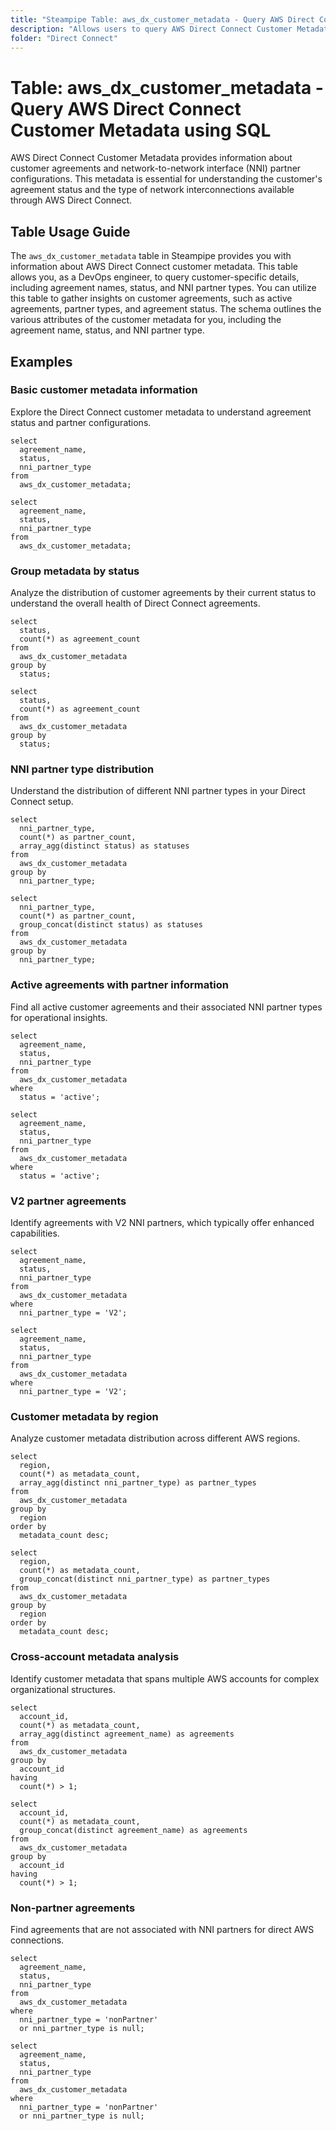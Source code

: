 ```yaml
---
title: "Steampipe Table: aws_dx_customer_metadata - Query AWS Direct Connect Customer Metadata using SQL"
description: "Allows users to query AWS Direct Connect Customer Metadata for information about customer agreements and NNI partner types."
folder: "Direct Connect"
---
```


# Table: aws_dx_customer_metadata - Query AWS Direct Connect Customer Metadata using SQL

AWS Direct Connect Customer Metadata provides information about customer agreements and network-to-network interface (NNI) partner configurations. This metadata is essential for understanding the customer's agreement status and the type of network interconnections available through AWS Direct Connect.

## Table Usage Guide

The `aws_dx_customer_metadata` table in Steampipe provides you with information about AWS Direct Connect customer metadata. This table allows you, as a DevOps engineer, to query customer-specific details, including agreement names, status, and NNI partner types. You can utilize this table to gather insights on customer agreements, such as active agreements, partner types, and agreement status. The schema outlines the various attributes of the customer metadata for you, including the agreement name, status, and NNI partner type.

## Examples

### Basic customer metadata information
Explore the Direct Connect customer metadata to understand agreement status and partner configurations.

```sql+postgres
select
  agreement_name,
  status,
  nni_partner_type
from
  aws_dx_customer_metadata;
```

```sql+sqlite
select
  agreement_name,
  status,
  nni_partner_type
from
  aws_dx_customer_metadata;
```

### Group metadata by status
Analyze the distribution of customer agreements by their current status to understand the overall health of Direct Connect agreements.

```sql+postgres
select
  status,
  count(*) as agreement_count
from
  aws_dx_customer_metadata
group by
  status;
```

```sql+sqlite
select
  status,
  count(*) as agreement_count
from
  aws_dx_customer_metadata
group by
  status;
```

### NNI partner type distribution
Understand the distribution of different NNI partner types in your Direct Connect setup.

```sql+postgres
select
  nni_partner_type,
  count(*) as partner_count,
  array_agg(distinct status) as statuses
from
  aws_dx_customer_metadata
group by
  nni_partner_type;
```

```sql+sqlite
select
  nni_partner_type,
  count(*) as partner_count,
  group_concat(distinct status) as statuses
from
  aws_dx_customer_metadata
group by
  nni_partner_type;
```

### Active agreements with partner information
Find all active customer agreements and their associated NNI partner types for operational insights.

```sql+postgres
select
  agreement_name,
  status,
  nni_partner_type
from
  aws_dx_customer_metadata
where
  status = 'active';
```

```sql+sqlite
select
  agreement_name,
  status,
  nni_partner_type
from
  aws_dx_customer_metadata
where
  status = 'active';
```

### V2 partner agreements
Identify agreements with V2 NNI partners, which typically offer enhanced capabilities.

```sql+postgres
select
  agreement_name,
  status,
  nni_partner_type
from
  aws_dx_customer_metadata
where
  nni_partner_type = 'V2';
```

```sql+sqlite
select
  agreement_name,
  status,
  nni_partner_type
from
  aws_dx_customer_metadata
where
  nni_partner_type = 'V2';
```

### Customer metadata by region
Analyze customer metadata distribution across different AWS regions.

```sql+postgres
select
  region,
  count(*) as metadata_count,
  array_agg(distinct nni_partner_type) as partner_types
from
  aws_dx_customer_metadata
group by
  region
order by
  metadata_count desc;
```

```sql+sqlite
select
  region,
  count(*) as metadata_count,
  group_concat(distinct nni_partner_type) as partner_types
from
  aws_dx_customer_metadata
group by
  region
order by
  metadata_count desc;
```

### Cross-account metadata analysis
Identify customer metadata that spans multiple AWS accounts for complex organizational structures.

```sql+postgres
select
  account_id,
  count(*) as metadata_count,
  array_agg(distinct agreement_name) as agreements
from
  aws_dx_customer_metadata
group by
  account_id
having
  count(*) > 1;
```

```sql+sqlite
select
  account_id,
  count(*) as metadata_count,
  group_concat(distinct agreement_name) as agreements
from
  aws_dx_customer_metadata
group by
  account_id
having
  count(*) > 1;
```

### Non-partner agreements
Find agreements that are not associated with NNI partners for direct AWS connections.

```sql+postgres
select
  agreement_name,
  status,
  nni_partner_type
from
  aws_dx_customer_metadata
where
  nni_partner_type = 'nonPartner'
  or nni_partner_type is null;
```

```sql+sqlite
select
  agreement_name,
  status,
  nni_partner_type
from
  aws_dx_customer_metadata
where
  nni_partner_type = 'nonPartner'
  or nni_partner_type is null;
```
